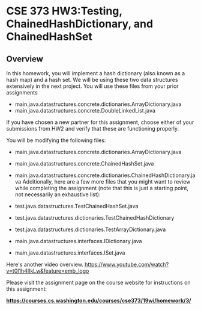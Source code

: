 # CSE 373 HW3:Testing, ChainedHashDictionary, and ChainedHashSet
## Overview
In this homework, you will implement a hash dictionary (also known as a hash map) and a hash set. We will be using these two data structures extensively in the next project.
You will use these files from your prior assignments

- main.java.datastructures.concrete.dictionaries.ArrayDictionary.java
- main.java.datastructures.concrete.DoubleLinkedList.java

If you have chosen a new partner for this assignment, choose either of your submissions from HW2 and verify that these are functioning properly.

You will be modifying the following files:

- main.java.datastructures.concrete.dictionaries.ArrayDictionary.java
- main.java.datastructures.concrete.ChainedHashSet.java
- main.java.datastructures.concrete.dictionaries.ChainedHashDictionary.java
Additionally, here are a few more files that you might want to review while completing the assignment (note that this is just a starting point, not necessarily an exhaustive list):

- test.java.datastructures.TestChainedHashSet.java
- test.java.datastructures.dictionaries.TestChainedHashDictionary
- test.java.datastructures.dictionaries.TestArrayDictionary.java
- main.java.datastructures.interfaces.IDictionary.java
- main.java.datastructures.interfaces.ISet.java

Here's another video overview.
https://www.youtube.com/watch?v=t0l1h4IIkLw&feature=emb_logo

Please visit the assignment page on the course website for instructions on this assignment:

**https://courses.cs.washington.edu/courses/cse373/19wi/homework/3/** 
